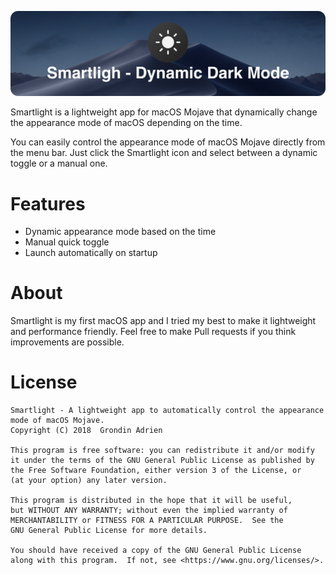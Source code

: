 ![alt text](https://github.com/adrgrondin/smartlight/blob/master/Images/banner.png)

Smartlight is a lightweight app for macOS Mojave that dynamically change the appearance mode of macOS depending on the time.

You can easily control the appearance mode of macOS Mojave directly from the menu bar. Just click the Smartlight icon and select between a dynamic toggle or a manual one.

# Features
- Dynamic appearance mode based on the time
- Manual quick toggle
- Launch automatically on startup

# About
Smartlight is my first macOS app and I tried my best to make it lightweight and performance friendly. Feel free to make Pull requests if you think improvements are possible.

# License

    Smartlight - A lightweight app to automatically control the appearance mode of macOS Mojave.
    Copyright (C) 2018  Grondin Adrien

    This program is free software: you can redistribute it and/or modify
    it under the terms of the GNU General Public License as published by
    the Free Software Foundation, either version 3 of the License, or
    (at your option) any later version.

    This program is distributed in the hope that it will be useful,
    but WITHOUT ANY WARRANTY; without even the implied warranty of
    MERCHANTABILITY or FITNESS FOR A PARTICULAR PURPOSE.  See the
    GNU General Public License for more details.

    You should have received a copy of the GNU General Public License
    along with this program.  If not, see <https://www.gnu.org/licenses/>.
